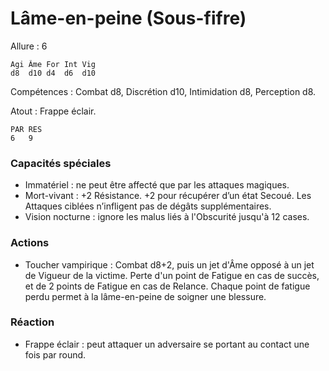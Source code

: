 # Lâme-en-peine (Sous-fifre)

Allure : 6

	Agi	Âme	For	Int	Vig
	d8	d10	d4	d6	d10

Compétences : Combat d8, Discrétion d10, Intimidation d8, Perception d8.

Atout : Frappe éclair.

	PAR	RES
	6	9

### Capacités spéciales
- Immatériel : ne peut être affecté que par les attaques magiques.
- Mort-vivant : +2 Résistance. +2 pour récupérer d’un état Secoué. Les Attaques ciblées n’infligent pas de dégâts supplémentaires.
- Vision nocturne : ignore les malus liés à l'Obscurité jusqu'à 12 cases.

### Actions
- Toucher vampirique : Combat d8+2, puis un jet d'Âme opposé à un jet de Vigueur de la victime. Perte d'un point de Fatigue en cas de succès, et de 2 points de Fatigue en cas de Relance. Chaque point de fatigue perdu permet à la lâme-en-peine de soigner une blessure.

### Réaction
- Frappe éclair : peut attaquer un adversaire se portant au contact une fois par round.
